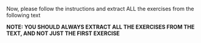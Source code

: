 Now, please follow the instructions and extract ALL the exercises from the following text

**NOTE: YOU SHOULD ALWAYS EXTRACT ALL THE EXERCISES FROM THE TEXT, AND NOT JUST THE FIRST EXERCISE**
